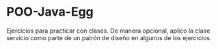 # POO-Java-Egg

Ejercicios para practicar con clases. De manera opcional, aplico la clase servicio como parte de un patrón de diseño en algunos de los ejercicios.
 
